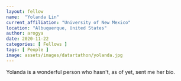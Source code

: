 ```yaml
---
layout: fellow
name:  "Yolanda Lin"
current_affiliation: "University of New Mexico"
location: "Albuquerque, United States"
author: arogya
date: 2020-11-22
categories: [ Fellows ]
tags: [ People ]
image: assets/images/datartathon/yolanda.jpg
---
```


Yolanda is a wonderful person who hasn't, as of yet, sent me her bio.

